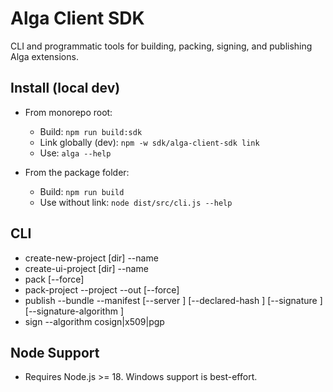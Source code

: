 Alga Client SDK
===============

CLI and programmatic tools for building, packing, signing, and publishing Alga extensions.

Install (local dev)
-------------------
- From monorepo root:
  - Build: `npm run build:sdk`
  - Link globally (dev): `npm -w sdk/alga-client-sdk link`
  - Use: `alga --help`

- From the package folder:
  - Build: `npm run build`
  - Use without link: `node dist/src/cli.js --help`

CLI
---
- create-new-project [dir] --name <pkg>
- create-ui-project [dir] --name <pkg>
- pack <inputDir> <outputPath> [--force]
- pack-project --project <path> --out <bundle> [--force]
- publish --bundle <path> --manifest <path> [--server <url>] [--declared-hash <sha>] [--signature <path>] [--signature-algorithm <algo>]
- sign <bundlePath> --algorithm cosign|x509|pgp

Node Support
------------
- Requires Node.js >= 18. Windows support is best-effort.
